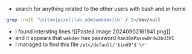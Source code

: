 - search for anything related to the other users with bash and in home
```bash
grep -rnIE '\b(tom|pixel|lab_adm|webdev)\b' / 2>/dev/null
```
- I found intersting lines
![[Pasted image 20240902161841.png]]
- and it appears that `webdev` has password  `Rand0mPassw0rdw3bd3VI`
- I managed to find this file `/etc/default/'bind9'$'\r'`
